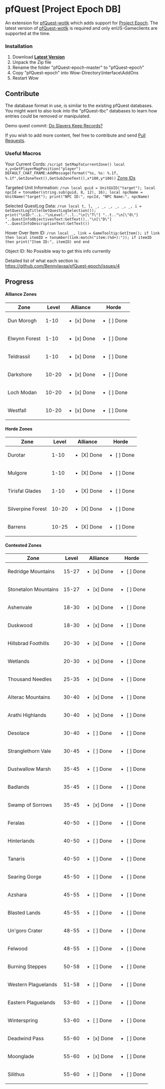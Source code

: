 # pfQuest [Project Epoch DB]

An extension for [pfQuest-wotlk](https://github.com/shagu/pfQuest) which adds support for [Project Epoch](https://www.project-epoch.net/).
The latest version of [pfQuest-wotlk](https://github.com/shagu/pfQuest) is required and only enUS-Gameclients are supported at the time.

### Installation
1. Download **[Latest Version](https://github.com/Bennylavaa/pfQuest-epoch/archive/master.zip)**
2. Unpack the Zip file
3. Rename the folder "pfQuest-epoch-master" to "pfQuest-epoch"
4. Copy "pfQuest-epoch" into Wow-Directory\Interface\AddOns
5. Restart Wow

## Contribute

The database format in use, is similar to the existing pfQuest databases.
You might want to also look into the "pfQuest-tbc" databases to learn how entries could be removed or manipulated.

Demo quest commit: [Do Slavers Keep Records?
](https://github.com/Bennylavaa/pfQuest-epoch/commit/39abc567413a0c004ea22ec38fed4eb2e486e9d6)

If you wish to add more content, feel free to contribute and send [Pull Requests](https://github.com/Bennylavaa/pfQuest-epoch/pulls).

### Useful Macros
Your Current Cords:
`/script SetMapToCurrentZone() local x,y=GetPlayerMapPosition("player") DEFAULT_CHAT_FRAME:AddMessage(format("%s, %s: %.1f, %.1f",GetZoneText(),GetSubZoneText(),x*100,y*100))`
[Zone IDs](https://github.com/Bennylavaa/wowchat-epoch/blob/main/src/main/resources/pre_cata_areas.csv)

Targeted Unit Information:
`/run local guid = UnitGUID("target"); local npcId = tonumber(string.sub(guid, 8, 12), 16); local npcName = UnitName("target"); print("NPC ID:", npcId, "NPC Name:", npcName)`

Selected QuestLog Data:
`/run local t, l, _, _, _, _, _, _, i = GetQuestLogTitle(GetQuestLogSelection()); print("\nID:"..i.."\nLevel:"..l.."\n[\"T\"] "..t.."\n[\"O\"] "..QuestInfoObjectivesText:GetText().."\n[\"D\"] "..QuestInfoDescriptionText:GetText())`

Hover Over Item ID:
`/run local _, link = GameTooltip:GetItem(); if link then local itemID = tonumber(link:match("item:(%d+):")); if itemID then print("Item ID:", itemID) end end`

Object ID:
No Possible way to get this info currently

Detailed list of what each section is: https://github.com/Bennylavaa/pfQuest-epoch/issues/4 

## Progress

#### Alliance Zones
| Zone           | Level         | Alliance      | Horde          | 
|----------------|---------------|---------------|----------------|
Dun Morogh|1-10|<ul><li>[x] Done</li></ul>|<ul><li>[ ] Done</li></ul>
Elwynn Forest|1-10|<ul><li>[x] Done</li></ul>|<ul><li>[ ] Done</li></ul>
Teldrassil|1-10|<ul><li>[x] Done</li></ul>|<ul><li>[ ] Done</li></ul>
Darkshore|10-20|<ul><li>[x] Done</li></ul>|<ul><li>[ ] Done</li></ul>
Loch Modan|10-20|<ul><li>[x] Done</li></ul>|<ul><li>[ ] Done</li></ul>
Westfall|10-20|<ul><li>[x] Done</li></ul>|<ul><li>[ ] Done</li></ul>

#### Horde Zones
| Zone           | Level         | Alliance      | Horde          | 
|----------------|---------------|---------------|----------------|
Durotar|1-10|<ul><li>[X] Done</li></ul>|<ul><li>[ ] Done</li></ul>
Mulgore|1-10|<ul><li>[X] Done</li></ul>|<ul><li>[ ] Done</li></ul>
Tirisfal Glades|1-10|<ul><li>[X] Done</li></ul>|<ul><li>[ ] Done</li></ul>
Silverpine Forest|10-20|<ul><li>[X] Done</li></ul>|<ul><li>[ ] Done</li></ul>
Barrens|10-25|<ul><li>[X] Done</li></ul>|<ul><li>[ ] Done</li></ul>

#### Contested Zones
| Zone           | Level         | Alliance      | Horde          | 
|----------------|---------------|---------------|----------------|
Redridge Mountains|15-27|<ul><li>[x] Done</li></ul>|<ul><li>[ ] Done</li></ul>
Stonetalon Mountains|15-27|<ul><li>[x] Done</li></ul>|<ul><li>[ ] Done</li></ul>
Ashenvale|18-30|<ul><li>[x] Done</li></ul>|<ul><li>[ ] Done</li></ul>
Duskwood|18-30|<ul><li>[x] Done</li></ul>|<ul><li>[ ] Done</li></ul>
Hillsbrad Foothills|20-30|<ul><li>[x] Done</li></ul>|<ul><li>[ ] Done</li></ul>
Wetlands|20-30|<ul><li>[x] Done</li></ul>|<ul><li>[ ] Done</li></ul>
Thousand Needles|25-35|<ul><li>[x] Done</li></ul>|<ul><li>[ ] Done</li></ul>
Alterac Mountains|30-40|<ul><li>[x] Done</li></ul>|<ul><li>[ ] Done</li></ul>
Arathi Highlands|30-40|<ul><li>[x] Done</li></ul>|<ul><li>[ ] Done</li></ul>
Desolace|30-40|<ul><li>[ ] Done</li></ul>|<ul><li>[ ] Done</li></ul>
Stranglethorn Vale|30-45|<ul><li>[ ] Done</li></ul>|<ul><li>[ ] Done</li></ul>
Dustwallow Marsh|35-45|<ul><li>[ ] Done</li></ul>|<ul><li>[ ] Done</li></ul>
Badlands|35-45|<ul><li>[ ] Done</li></ul>|<ul><li>[ ] Done</li></ul>
Swamp of Sorrows|35-45|<ul><li>[x] Done</li></ul>|<ul><li>[ ] Done</li></ul>
Feralas|40-50|<ul><li>[ ] Done</li></ul>|<ul><li>[ ] Done</li></ul>
Hinterlands|40-50|<ul><li>[ ] Done</li></ul>|<ul><li>[ ] Done</li></ul>
Tanaris|40-50|<ul><li>[ ] Done</li></ul>|<ul><li>[ ] Done</li></ul>
Searing Gorge|45-50|<ul><li>[ ] Done</li></ul>|<ul><li>[ ] Done</li></ul>
Azshara|45-55|<ul><li>[ ] Done</li></ul>|<ul><li>[ ] Done</li></ul>
Blasted Lands|45-55|<ul><li>[ ] Done</li></ul>|<ul><li>[ ] Done</li></ul>
Un'goro Crater|48-55|<ul><li>[ ] Done</li></ul>|<ul><li>[ ] Done</li></ul>
Felwood|48-55|<ul><li>[ ] Done</li></ul>|<ul><li>[ ] Done</li></ul>
Burning Steppes|50-58|<ul><li>[ ] Done</li></ul>|<ul><li>[ ] Done</li></ul>
Western Plaguelands|51-58|<ul><li>[ ] Done</li></ul>|<ul><li>[ ] Done</li></ul>
Eastern Plaguelands|53-60|<ul><li>[ ] Done</li></ul>|<ul><li>[ ] Done</li></ul>
Winterspring|53-60|<ul><li>[ ] Done</li></ul>|<ul><li>[ ] Done</li></ul>
Deadwind Pass|55-60|<ul><li>[x] Done</li></ul>|<ul><li>[ ] Done</li></ul>
Moonglade|55-60|<ul><li>[x] Done</li></ul>|<ul><li>[ ] Done</li></ul>
Silithus|55-60|<ul><li>[ ] Done</li></ul>|<ul><li>[ ] Done</li></ul>
